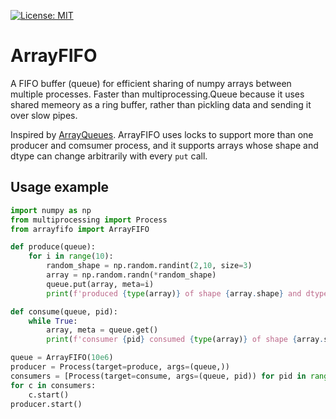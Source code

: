 [![License: MIT](https://img.shields.io/badge/License-MIT-yellow.svg)](https://opensource.org/licenses/MIT)

# ArrayFIFO

A FIFO buffer (queue) for efficient sharing of numpy arrays between multiple processes. Faster than multiprocessing.Queue because it uses shared memeory as a ring buffer, rather than pickling data and sending it over slow pipes.

Inspired by [ArrayQueues](https://github.com/portugueslab/arrayqueues). ArrayFIFO uses locks to support more than one producer and comsumer process, and it supports arrays whose shape and dtype can change arbitrarily with every `put` call.

## Usage example
```python
import numpy as np
from multiprocessing import Process
from arrayfifo import ArrayFIFO

def produce(queue):
    for i in range(10):
        random_shape = np.random.randint(2,10, size=3)
        array = np.random.randn(*random_shape)
        queue.put(array, meta=i)
        print(f'produced {type(array)} of shape {array.shape} and dtype {array.dtype}; meta: {i}\n')

def consume(queue, pid):
    while True:
        array, meta = queue.get()
        print(f'consumer {pid} consumed {type(array)} of shape {array.shape} and dtype {array.dtype}; meta: {meta}\n')

queue = ArrayFIFO(10e6)
producer = Process(target=produce, args=(queue,))
consumers = [Process(target=consume, args=(queue, pid)) for pid in range(3)]
for c in consumers:
    c.start()
producer.start()
```
